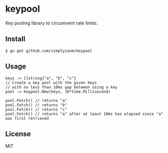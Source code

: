 # keypool

Key pooling library to circumvent rate limits.

## Install

```
$ go get github.com/simplyianm/keypool
```

## Usage

```
keys := []string{"a", "b", "c"}
// Create a key pool with the given keys
// with no less than 10ms gap between using a key
pool := keypool.New(keys, 10*time.Millisecond)

pool.Fetch() // returns "a"
pool.Fetch() // returns "b"
pool.Fetch() // returns "c"
pool.Fetch() // returns "a" after at least 10ms has elapsed since "a" was first retrieved
```

## License

MIT
